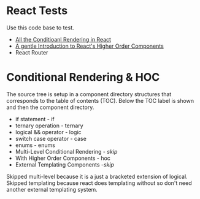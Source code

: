 # React Tests

Use this code base to test.

  - [All  the Conditioanl Rendering in React](https://www.robinwieruch.de/conditional-rendering-react/)
  - [A gentle Introduction to React's Higher Order Components](https://www.robinwieruch.de/gentle-introduction-higher-order-components/)
  - React Router


# Conditional Rendering &amp; HOC

The source tree is setup in a component directory structures
that corresponds to the table of contents (TOC). Below the
TOC label is shown and then the component directory.

  - if statement - if
  - ternary operation - ternary
  - logical && operator - logic
  - switch case operator - case
  - enums - enums
  - Multi-Level Conditional Rendering - _skip_
  - With Higher Order Components - hoc
  - External Templating Components -_skip_

Skipped multi-level because it is a just a bracketed extension of logical.
Skipped templating because react does templating without so don't need
another external templating system.
